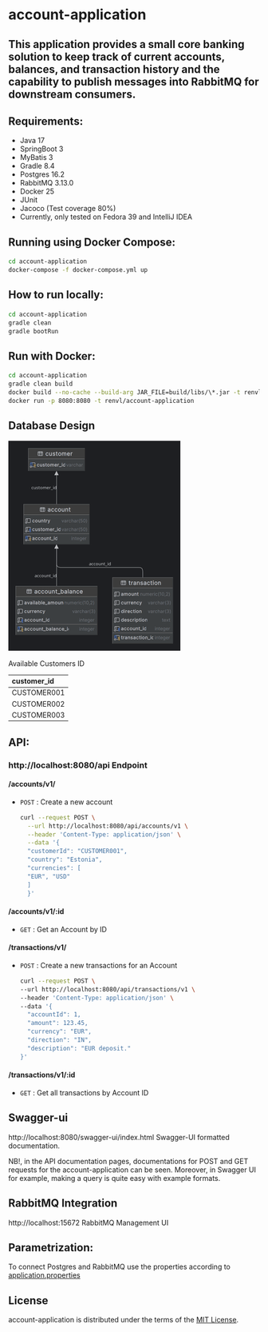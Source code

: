 # account-application

This application provides a small core banking solution to keep track of current accounts, balances, and transaction
history and the capability to publish messages into RabbitMQ for downstream consumers.
-----

## Requirements:

- Java 17
- SpringBoot 3
- MyBatis 3
- Gradle 8.4
- Postgres 16.2
- RabbitMQ 3.13.0
- Docker 25
- JUnit
- Jacoco (Test coverage 80%)
- Currently, only tested on Fedora 39 and IntelliJ IDEA

## Running using Docker Compose:

```bash
cd account-application
docker-compose -f docker-compose.yml up
```

## How to run locally:

```bash
cd account-application
gradle clean
gradle bootRun
```

## Run with Docker:

```bash
cd account-application
gradle clean build
docker build --no-cache --build-arg JAR_FILE=build/libs/\*.jar -t renvl/account-application .
docker run -p 8080:8080 -t renvl/account-application
```

## Database Design

![account_application_db.png](src/main/resources/account_application_db.png)

Available Customers ID

| customer\_id |
|:-------------|
| CUSTOMER001  |
| CUSTOMER002  |
| CUSTOMER003  |

## API:

### http[]()://localhost:8080/api Endpoint

#### /accounts/v1/

* `POST` : Create a new account

    ```bash
    curl --request POST \
      --url http://localhost:8080/api/accounts/v1 \
      --header 'Content-Type: application/json' \
      --data '{
      "customerId": "CUSTOMER001",
      "country": "Estonia",
      "currencies": [
      "EUR", "USD"
      ]
      }'
    ```

#### /accounts/v1/:id

* `GET` : Get an Account by ID

#### /transactions/v1/

* `POST` : Create a new transactions for an Account

    ```bash
    curl --request POST \
    --url http://localhost:8080/api/transactions/v1 \
    --header 'Content-Type: application/json' \
    --data '{
      "accountId": 1,
      "amount": 123.45,
      "currency": "EUR",
      "direction": "IN",
      "description": "EUR deposit."
    }'
    ```

#### /transactions/v1/:id

* `GET` : Get all transactions by Account ID

## Swagger-ui

http://localhost:8080/swagger-ui/index.html Swagger-UI formatted documentation.

NB!, in the API documentation pages, documentations for POST and GET requests for the account-application can be seen.
Moreover, in Swagger UI for example, making a query is quite easy with example formats.

## RabbitMQ Integration

http://localhost:15672 RabbitMQ Management UI

## Parametrization:

To connect Postgres and RabbitMQ use the properties according
to [application.properties](src/main/resources/application.properties)

## License

account-application is distributed under the terms of the
[MIT License](https://choosealicense.com/licenses/mit).

